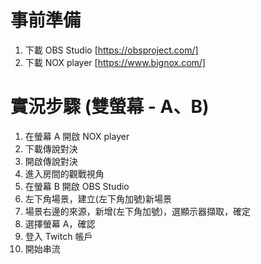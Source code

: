 # 事前準備
1. 下載 OBS Studio [https://obsproject.com/]
2. 下載 NOX player [https://www.bignox.com/]

# 實況步驟 (雙螢幕 - A、B)
1. 在螢幕 A 開啟 NOX player
2. 下載傳說對決
3. 開啟傳說對決
4. 進入房間的觀戰視角
5. 在螢幕 B 開啟 OBS Studio
6. 左下角場景，建立(左下角加號)新場景
7. 場景右邊的來源，新增(左下角加號)，選顯示器擷取，確定
8. 選擇螢幕 A，確認
9. 登入 Twitch 帳戶
10. 開始串流
